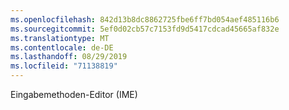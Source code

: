 ```yaml
---
ms.openlocfilehash: 842d13b8dc8862725fbe6ff7bd054aef485116b6
ms.sourcegitcommit: 5ef0d02cb57c7153fd9d5417cdcad45665af832e
ms.translationtype: MT
ms.contentlocale: de-DE
ms.lasthandoff: 08/29/2019
ms.locfileid: "71138819"
---
```

Eingabemethoden-Editor (IME)